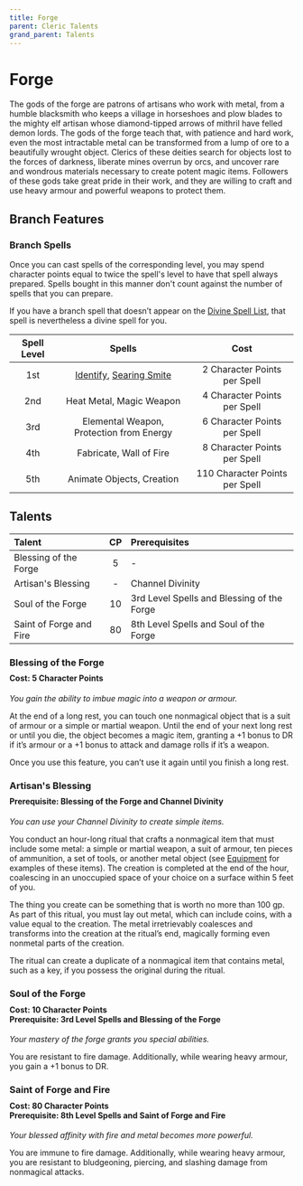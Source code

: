 ```yaml
---
title: Forge
parent: Cleric Talents
grand_parent: Talents
---
```


# Forge
The gods of the forge are patrons of artisans who work with metal, from a humble blacksmith who keeps a village in horseshoes and plow blades to the mighty elf artisan whose diamond-tipped arrows of mithril have felled demon lords. The gods of the forge teach that, with patience and hard work, even the most intractable metal can be transformed from a lump of ore to a beautifully wrought object. Clerics of these deities search for objects lost to the forces of darkness, liberate mines overrun by orcs, and uncover rare and wondrous materials necessary to create potent magic items. Followers of these gods take great pride in their work, and they are willing to craft and use heavy armour and powerful weapons to protect them.

## Branch Features

### Branch Spells
Once you can cast spells of the corresponding level, you may spend character points equal to twice the spell's level to have that spell always prepared. Spells bought in this manner don't count against the number of spells that you can prepare.
 
If you have a branch spell that doesn’t appear on the [Divine Spell List](https://stormchaserroleplaying.com/stormchaserRPG/Spells/Lists/Divine/), that spell is nevertheless a divine spell for you.
 
| Spell Level | Spells | Cost |
|:-----------:|:------:|:----:|
| 1st | [Identify](https://stormchaserroleplaying.com/stormchaserRPG/Spells/1/Divination/#identify), [Searing Smite](https://stormchaserroleplaying.com/stormchaserRPG/Spells/1/Evocation/#searing-smite) | 2 Character Points per Spell |
| 2nd | Heat Metal, Magic Weapon | 4 Character Points per Spell |
| 3rd | Elemental Weapon, Protection from Energy | 6 Character Points per Spell |
| 4th | Fabricate, Wall of Fire | 8 Character Points per Spell |
| 5th | Animate Objects, Creation | 110 Character Points per Spell |

## Talents

| Talent | CP | Prerequisites |
|:-------|:--:|:--------------|
| Blessing of the Forge   | 5  | - |
| Artisan's Blessing      | -  | Channel Divinity |
| Soul of the Forge       | 10 | 3rd Level Spells and Blessing of the Forge |  
| Saint of Forge and Fire | 80 | 8th Level Spells and Soul of the Forge |  

### Blessing of the Forge

<div style="margin-top:-10px;"></div>
 
#### **Cost:** 5 Character Points
*You gain the ability to imbue magic into a weapon or armour.* 

At the end of a long rest, you can touch one nonmagical object that is a suit of armour or a simple or martial weapon. Until the end of your next long rest or until you die, the object becomes a magic item, granting a +1 bonus to DR if it’s armour or a +1 bonus to attack and damage rolls if it’s a weapon.

Once you use this feature, you can’t use it again until you finish a long rest.

### Artisan's Blessing

<div style="margin-top:-10px;"></div>
 
#### **Prerequisite:** Blessing of the Forge and Channel Divinity
*You can use your Channel Divinity to create simple items.*

You conduct an hour-long ritual that crafts a nonmagical item that must include some metal: a simple or martial weapon, a suit of armour, ten pieces of ammunition, a set of tools, or another metal object (see [Equipment](https://stormchaserroleplaying.com/stormchaserRPG/Equipment/) for examples of these items). The creation is completed at the end of the hour, coalescing in an unoccupied space of your choice on a surface within 5 feet of you.

The thing you create can be something that is worth no more than 100 gp. As part of this ritual, you must lay out metal, which can include coins, with a value equal to the creation. The metal irretrievably coalesces and transforms into the creation at the ritual’s end, magically forming even nonmetal parts of the creation.

The ritual can create a duplicate of a nonmagical item that contains metal, such as a key, if you possess the original during the ritual.

### Soul of the Forge

<div style="margin-top:-10px;"></div>
 
#### **Cost:** 10 Character Points<br>**Prerequisite:** 3rd Level Spells and Blessing of the Forge
*Your mastery of the forge grants you special abilities.*

You are resistant to fire damage. Additionally, while wearing heavy armour, you gain a +1 bonus to DR.

### Saint of Forge and Fire

<div style="margin-top:-10px;"></div>
 
#### **Cost:** 80 Character Points<br>**Prerequisite:** 8th Level Spells and Saint of Forge and Fire
*Your blessed affinity with fire and metal becomes more powerful.*

You are immune to fire damage. Additionally, while wearing heavy armour, you are resistant to bludgeoning, piercing, and slashing damage from nonmagical attacks.
